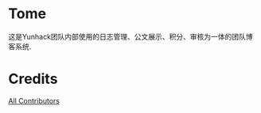 # Tome
这是Yunhack团队内部使用的日志管理、公文展示、积分、审核为一体的团队博客系统.

# Credits
[All Contributors][link-contributors]

[link-contributors]: ../../contributors
